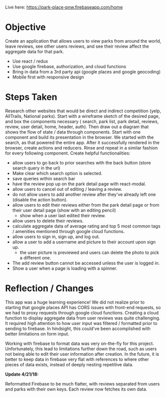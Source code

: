 Live here: https://park-place-pnw.firebaseapp.com/home

Objective
===

Create an application that allows users to view parks from around the world, leave reviews, see other users reviews, and see their review affect the aggregate data for that park.
* Use react / redux
* Use google firebase, authorization, and cloud functions
* Bring in data from a 3rd party api (google places and google geocoding)
* Mobile first with responsive design

Steps Taken
===

Research other websites that would be direct and indirect competition (yelp, AllTrails, National parks). Start with a wireframe sketch of the desired page, and box the components necessary ( search, park list, park detail, reviews, review, user detail, home, header, auth). Then draw out a diagram that shows the flow of state / data through components. Start with one component and build its presentation in the browser. We started with the search, as that powered the entire app. After it successfully rendered in the browser, create actions and reducers. Rinse and repeat in a similar fashion for every following component. Create helpful functionalities:
* allow users to go back to prior searches with the back button (store search query in the url)
* Make clear which search option is selected.
* save queries within search bar
* have the review pop up on the park detail page with react-modal.
* allow users to cancel out of editing / leaving a review.
* do not allow users to add another review after they've already left one (disable the action button).
* allow users to edit their reviews either from the park detail page or from their user detail page (show with an editing pencil)
  - show when a user last edited their review.
* allow users to delete their reviews.
* calculate aggregate data of average rating and top 5 most common tags / amenities mentioned through google cloud functions.
* allow users to sign in, sign up, and log out. 
* allow a user to add a username and picture to their account upon sign up.
  - the user picture is previewed and users can delete the photo to pick a different one.
* The add review button cannot be accessed unless the user is logged in. 
* Show a user when a page is loading with a spinner.

Reflection / Changes
===

This app was a huge learning experience! We did not realize prior to starting that google places API has CORS issues with front-end requests, so we had to proxy requests through google cloud functions. Creating a cloud function to display aggregate data from user reviews was quite challenging. It required high attention to how user input was filtered / formatted prior to sending to firebase. In hindsight, this could've been accomplished with better limitations on form input.

Working with firebase to format data was very on-the-fly for this project. Unfortunately, this lead to limitations further down the road, such as users not being able to edit their user information after creation. In the future, it is better to keep data in firebase very flat with references to where other pieces of data exists, instead of deeply nesting repetitive data.

**Update 4/21/18:**

Reformatted Firebase to be much flatter, with reviews separated from users and parks with their own keys. Each review now fetches its own data.
